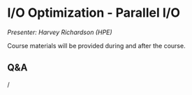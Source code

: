 # I/O Optimization - Parallel I/O

*Presenter: Harvey Richardson (HPE)*

Course materials will be provided during and after the course.

<!--
-   Slides available on LUMI as:
    -   `/appl/local/training/4day-20231003/files/LUMI-4day-20231003-4_04_IO_Optimization_Parallel_IO.pdf`
    -   `/project/project_465000644/slides/HPE/14_IO_medium_LUMI.pdf` (temporary, for the lifetime of the project)
-   Recording available on LUMI as:
    `/appl/local/training/4day-20231003/recordings/4_04_IO_Optimization_Parallel_IO.mp4`

These materials can only be distributed to actual users of LUMI (active user account).


## Links

-   The [ExaIO project](https://www.exascaleproject.org/research-project/exaio/) paper
    ["Transparent Asynchronous Parallel I/O Using Background Threads"](https://doi.org/10.1109/TPDS.2021.3090322).
-->


## Q&A

/
